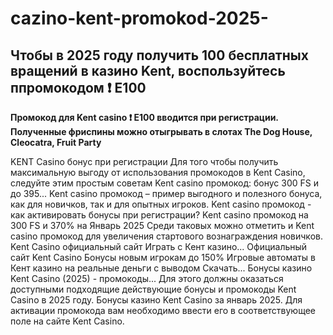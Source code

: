 # cazino-kent-promokod-2025-

## Чтобы в 2025 году получить 100 бесплатных вращений в казино Kent, воспользуйтесь ппромокодом ❗️ E100

**Промокод для Kent casino ❗️ E100 вводится при регистрации. Полученные фриспины можно отыгрывать в слотах The Dog House, Cleocatra, Fruit Party**



KENT Casino бонус при регистрации 
Для того чтобы получить максимальную выгоду от использования промокодов в Kent Casino, следуйте этим простым советам
Kent casino промокод: бонус 300 FS и до 395...
Kent casino промокод – пример выгодного и полезного бонуса, как для новичков, так и для опытных игроков.
Kent casino промокод - как активировать бонусы при регистрации?
Kent casino промокод на 300 FS и 370% на Январь 2025
Среди таковых можно отметить и Kent casino промокод для увеличения стартового вознаграждения новичков.
Kent Casino официальный сайт Играть с Кент казино...
Официальный сайт Kent Casino Бонусы новым игрокам до 150% Игровые автоматы в Кент казино на реальные деньги с выводом Скачать...
Бонусы казино Kent Casino (2025) - промокоды...
Для этого должны оказаться доступными подходящие действующие бонусы и промокоды Kent Casino в 2025 году.
Бонусы казино Kent Casino за январь 2025.
Для активации промокода вам необходимо ввести его в соответствующее поле на сайте Kent Casino.
